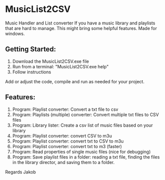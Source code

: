 # MusicList2CSV
Music Handler and List converter
If you have a music library and playlists that are hard to manage. This might bring some helpful features.
Made for windows.

## Getting Started:
1. Download the  MusicList2CSV.exe file
2. Run from a terminal: "MusicList2CSV.exe help"
3. Follow instructions

Add or adjust the code, compile and run as needed for your project.

## Features:
1. Program: Playlist converter: Convert a txt file to csv
2. Program: Playlists (multiple) converter: Convert multiple txt files to CSV files
3. Program: Library lister: Create a csv list of music files based on your library
4. Program: Playlist converter: convert CSV to m3u
5. Program: Playlist converter: convert txt to CSV to m3u
6. Program: Playlist converter: convert txt to m3 (faster)
7. Program: Read properties of single music files (nice for debugging)
8. Program: Save playlist files in a folder: reading a txt file, finding the files in the library director, and saving them to a folder.

Regards Jakob
